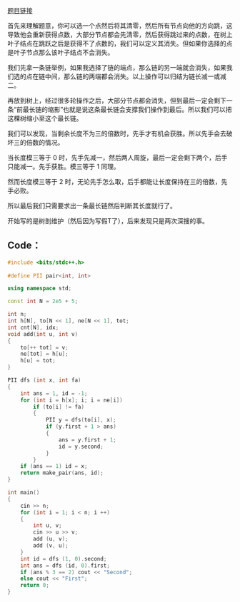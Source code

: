 [题目链接](https://www.luogu.com.cn/problem/AT_agc033_c)

首先来理解题意，你可以选一个点然后将其清零，然后所有节点向他的方向跳，这导致他会重新获得点数，大部分节点都会先清零，然后获得跳过来的点数，在树上叶子结点在跳跃之后是获得不了点数的，我们可以定义其消失。但如果你选择的点是叶子节点那么该叶子结点不会消失。

我们先拿一条链举例，如果我选择了链的端点，那么链的另一端就会消失，如果我们选的点在链中间，那么链的两端都会消失。以上操作可以归结为链长减一或减二。

再放到树上，经过很多轮操作之后，大部分节点都会消失，但到最后一定会剩下一条“前最长链的缩影”也就是说这条最长链会支撑我们操作到最后。所以我们可以把这棵树缩小至这个最长链。

我们可以发现，当剩余长度不为三的倍数时，先手才有机会获胜。所以先手会去破坏三的倍数的情况。

当长度模三等于 $0$ 时，先手先减一，然后两人周旋，最后一定会剩下两个，后手只能减一。先手获胜。模三等于 $1$ 同理。

然而长度模三等于 $2$ 时，无论先手怎么取，后手都能让长度保持在三的倍数，先手必败。

所以最后我们只需要求出一条最长链然后判断其长度就行了。

开始写的是树剖维护（然后因为写假T了），后来发现只是两次深搜的事。

## Code：

```cpp
#include <bits/stdc++.h>
 
#define PII pair<int, int>

using namespace std;

const int N = 2e5 + 5;

int n;
int h[N], to[N << 1], ne[N << 1], tot;
int cnt[N], idx;
void add(int u, int v)
{
	to[++ tot] = v;
	ne[tot] = h[u];
	h[u] = tot;
}

PII dfs (int x, int fa)
{
	int ans = 1, id = -1;
	for (int i = h[x]; i; i = ne[i])
		if (to[i] != fa)
		{
			PII y = dfs(to[i], x);
			if (y.first + 1 > ans)
			{
				ans = y.first + 1;
				id = y.second;
			}
		}
	if (ans == 1) id = x;
	return make_pair(ans, id);
}

int main()
{
	cin >> n;
	for (int i = 1; i < n; i ++)
	{
		int u, v;
		cin >> u >> v;
		add (u, v);
		add (v, u);
	}
	int id = dfs (1, 0).second;
	int ans = dfs (id, 0).first;
	if (ans % 3 == 2) cout << "Second";
	else cout << "First";
	return 0;
}
```